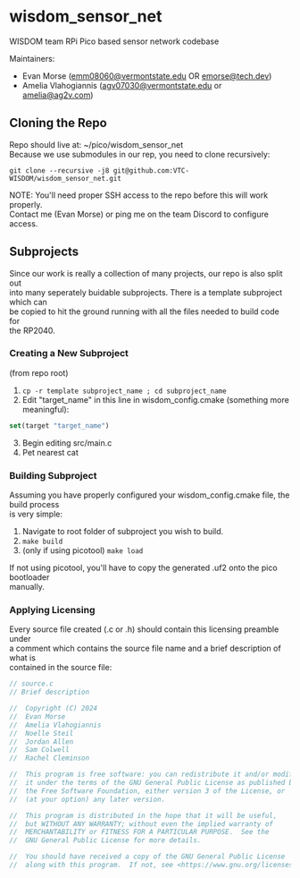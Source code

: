 # wisdom_sensor_net

WISDOM team RPi Pico based sensor network codebase

Maintainers:
- Evan Morse (emm08060@vermontstate.edu OR emorse@tech.dev)
- Amelia Vlahogiannis (agv07030@vermontstate.edu or amelia@ag2v.com)

## Cloning the Repo
Repo should live at: ~/pico/wisdom_sensor_net  
Because we use submodules in our rep, you need to clone recursively:

`git clone --recursive -j8 git@github.com:VTC-WISDOM/wisdom_sensor_net.git`

NOTE: You'll need proper SSH access to the repo before this will work properly.  
Contact me (Evan Morse) or ping me on the team Discord to configure access.

## Subprojects
Since our work is really a collection of many projects, our repo is also split out  
into many seperately buidable subprojects. There is a template subproject which can  
be copied to hit the ground running with all the files needed to build code for  
the RP2040.

### Creating a New Subproject
(from repo root)
1. `cp -r template subproject_name ; cd subproject_name`
2. Edit "target_name" in this line in wisdom_config.cmake (something more meaningful):
```CMake
set(target "target_name")
```
3. Begin editing src/main.c
4. Pet nearest cat

### Building Subproject
Assuming you have properly configured your wisdom_config.cmake file, the build process  
is very simple:
1. Navigate to root folder of subproject you wish to build.
2. `make build`
3. (only if using picotool) `make load`

If not using picotool, you'll have to copy the generated .uf2 onto the pico bootloader  
manually.

### Applying Licensing
Every source file created (.c or .h) should contain this licensing preamble under  
a comment which contains the source file name and a brief description of what is  
contained in the source file:

```C
// source.c
// Brief description

//	Copyright (C) 2024 
//	Evan Morse
//	Amelia Vlahogiannis
//	Noelle Steil
//	Jordan Allen
//	Sam Colwell
//	Rachel Cleminson

//	This program is free software: you can redistribute it and/or modify
//	it under the terms of the GNU General Public License as published by
//	the Free Software Foundation, either version 3 of the License, or
//	(at your option) any later version.

//	This program is distributed in the hope that it will be useful,
//	but WITHOUT ANY WARRANTY; without even the implied warranty of
//	MERCHANTABILITY or FITNESS FOR A PARTICULAR PURPOSE.  See the
//	GNU General Public License for more details.

//	You should have received a copy of the GNU General Public License
//	along with this program.  If not, see <https://www.gnu.org/licenses/>.
```
